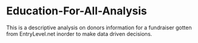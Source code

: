 # Education-For-All-Analysis
This is a descriptive analysis on donors information for a fundraiser gotten from EntryLevel.net inorder to make data driven decisions.
